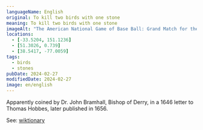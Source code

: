 ```yaml
---
languageName: English
original: To kill two birds with one stone
meaning: To kill two birds with one stone
imageAlt: "The American National Game of Base Ball: Grand Match for the Championship at the Elysian Fields, Hoboken, N. J."
locations:
  - [-33.5204, 151.1236]
  - [51.3026, 0.739]
  - [38.5417, -77.0059]
tags:
  - birds
  - stones
pubDate: 2024-02-27
modifiedDate: 2024-02-27
image: en/english
---
```


Apparently coined by Dr. John Bramhall, Bishop of Derry, in a 1646 letter to Thomas Hobbes, later published in 1656.

See: [wiktionary](https://en.wiktionary.org/wiki/kill_two_birds_with_one_stone)
